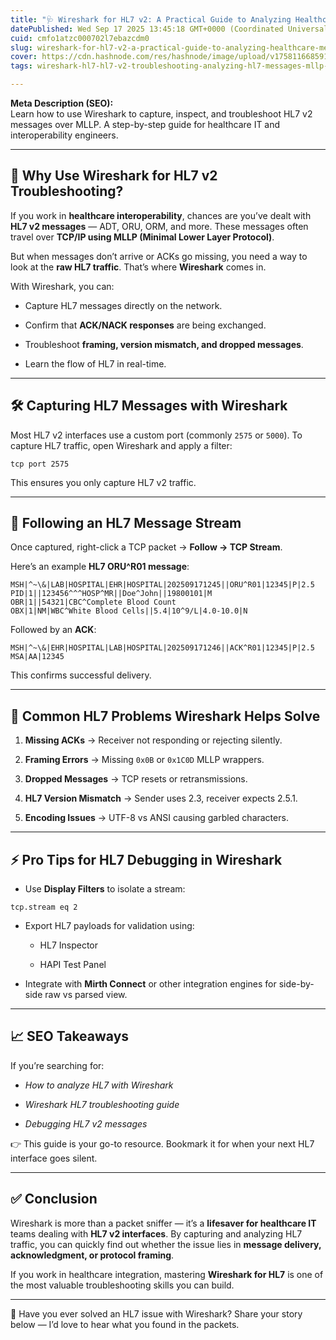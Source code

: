 ```yaml
---
title: "🩺 Wireshark for HL7 v2: A Practical Guide to Analyzing Healthcare Messages"
datePublished: Wed Sep 17 2025 13:45:18 GMT+0000 (Coordinated Universal Time)
cuid: cmfo1atzc000702l7ebazcdm0
slug: wireshark-for-hl7-v2-a-practical-guide-to-analyzing-healthcare-messages
cover: https://cdn.hashnode.com/res/hashnode/image/upload/v1758116685917/e5ce7383-f51c-464b-beb2-5d51b7baed9a.webp
tags: wireshark-hl7-hl7-v2-troubleshooting-analyzing-hl7-messages-mllp-wireshark-hl7-packet-capture

---
```


**Meta Description (SEO):**  
Learn how to use Wireshark to capture, inspect, and troubleshoot HL7 v2 messages over MLLP. A step-by-step guide for healthcare IT and interoperability engineers.

---

## 🔎 Why Use Wireshark for HL7 v2 Troubleshooting?

If you work in **healthcare interoperability**, chances are you’ve dealt with **HL7 v2 messages** — ADT, ORU, ORM, and more. These messages often travel over **TCP/IP using MLLP (Minimal Lower Layer Protocol)**.

But when messages don’t arrive or ACKs go missing, you need a way to look at the **raw HL7 traffic**. That’s where **Wireshark** comes in.

With Wireshark, you can:

* Capture HL7 messages directly on the network.
    
* Confirm that **ACK/NACK responses** are being exchanged.
    
* Troubleshoot **framing, version mismatch, and dropped messages**.
    
* Learn the flow of HL7 in real-time.
    

---

## 🛠️ Capturing HL7 Messages with Wireshark

Most HL7 v2 interfaces use a custom port (commonly `2575` or `5000`). To capture HL7 traffic, open Wireshark and apply a filter:

```plaintext
tcp port 2575
```

This ensures you only capture HL7 v2 traffic.

---

## 📡 Following an HL7 Message Stream

Once captured, right-click a TCP packet → **Follow → TCP Stream**.

Here’s an example **HL7 ORU^R01 message**:

```plaintext
MSH|^~\&|LAB|HOSPITAL|EHR|HOSPITAL|202509171245||ORU^R01|12345|P|2.5
PID|1||123456^^^HOSP^MR||Doe^John||19800101|M
OBR|1||54321|CBC^Complete Blood Count
OBX|1|NM|WBC^White Blood Cells||5.4|10^9/L|4.0-10.0|N
```

Followed by an **ACK**:

```plaintext
MSH|^~\&|EHR|HOSPITAL|LAB|HOSPITAL|202509171246||ACK^R01|12345|P|2.5
MSA|AA|12345
```

This confirms successful delivery.

---

## 🚨 Common HL7 Problems Wireshark Helps Solve

1. **Missing ACKs** → Receiver not responding or rejecting silently.
    
2. **Framing Errors** → Missing `0x0B` or `0x1C0D` MLLP wrappers.
    
3. **Dropped Messages** → TCP resets or retransmissions.
    
4. **HL7 Version Mismatch** → Sender uses 2.3, receiver expects 2.5.1.
    
5. **Encoding Issues** → UTF-8 vs ANSI causing garbled characters.
    

---

## ⚡ Pro Tips for HL7 Debugging in Wireshark

* Use **Display Filters** to isolate a stream:
    

```plaintext
tcp.stream eq 2
```

* Export HL7 payloads for validation using:
    
    * HL7 Inspector
        
    * HAPI Test Panel
        
* Integrate with **Mirth Connect** or other integration engines for side-by-side raw vs parsed view.
    

---

## 📈 SEO Takeaways

If you’re searching for:

* *How to analyze HL7 with Wireshark*
    
* *Wireshark HL7 troubleshooting guide*
    
* *Debugging HL7 v2 messages*
    

👉 This guide is your go-to resource. Bookmark it for when your next HL7 interface goes silent.

---

## ✅ Conclusion

Wireshark is more than a packet sniffer — it’s a **lifesaver for healthcare IT** teams dealing with **HL7 v2 interfaces**. By capturing and analyzing HL7 traffic, you can quickly find out whether the issue lies in **message delivery, acknowledgment, or protocol framing**.

If you work in healthcare integration, mastering **Wireshark for HL7** is one of the most valuable troubleshooting skills you can build.

---

💬 Have you ever solved an HL7 issue with Wireshark? Share your story below — I’d love to hear what you found in the packets.